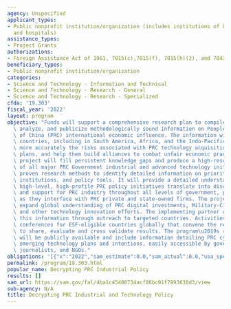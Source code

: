 ```yaml
---
agency: Unspecified
applicant_types:
- Public nonprofit institution/organization (includes institutions of higher education
  and hospitals)
assistance_types:
- Project Grants
authorizations:
- Foreign Assistance Act of 1961, 7015(c),7015(f), 7015(h)(2), and 7043(c)(2), 634A.
beneficiary_types:
- Public nonprofit institution/organization
categories:
- Science and Technology - Information and Technical
- Science and Technology - Research - General
- Science and Technology - Research - Specialized
cfda: '19.303'
fiscal_year: '2022'
layout: program
objective: "Funds will support a comprehensive research plan to compile, categorize,\
  \ analyze, and publicize methodologically sound information on People\u2019s Republic\
  \ of China (PRC) international economic influence. The information will allow developing\
  \ countries, including in South America, Africa, and the Indo-Pacific, to assess\
  \ more accurately the risks associated with PRC technology acquisition and deployment\
  \ plans, and help them build alliances to combat unfair economic practices. This\
  \ project will fill persistent knowledge gaps and produce a high-resolution map\
  \ of all major PRC Government industrial and advanced technology initiatives, using\
  \ proven research methods to identify detailed information on priorities, implementing\
  \ institutions, and policy tools. It will provide a detailed understanding of how\
  \ high-level, high-profile PRC policy initiatives translate into discrete actions\
  \ and support for PRC industry throughout all levels of government, particularly\
  \ as they interface with PRC private and state-owned firms. The project will significantly\
  \ expand global understanding of PRC digital investments, Military-Civil Fusion,\
  \ and other technology innovation efforts. The implementing partner will provide\
  \ this information through outreach to targeted countries. Activities may include\
  \ conferences for ESF-eligible countries globally that convene the research teams\
  \ to share, evaluate and cross validate results. The program\u2019s research outputs\
  \ will be publicly available and include information detailing PRC cyber, ICT, and\
  \ emerging technology plans and intentions, easily accessible by governments, academics,\
  \ journalists, and NGOs."
obligations: '[{"x":"2022","sam_estimate":0.0,"sam_actual":0.0,"usa_spending_actual":0.0},{"x":"2023","sam_estimate":0.0,"sam_actual":0.0,"usa_spending_actual":0.0},{"x":"2024","sam_estimate":0.0,"sam_actual":0.0,"usa_spending_actual":0.0}]'
permalink: /program/19.303.html
popular_name: Decrypting PRC Industrial Policy
results: []
sam_url: https://sam.gov/fal/4ba1c45408734acf86bc91f7893638d3/view
sub-agency: N/A
title: Decrypting PRC Industrial and Technology Policy
---
```

